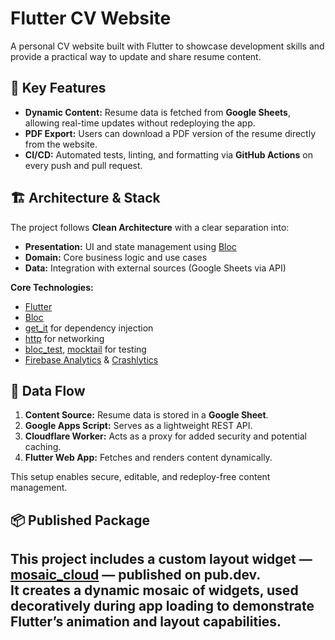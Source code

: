 # Flutter CV Website

A personal CV website built with Flutter to showcase development skills and provide a practical way to update and share resume content.

## 🚀 Key Features

- **Dynamic Content:** Resume data is fetched from **Google Sheets**, allowing real-time updates without redeploying the app.
- **PDF Export:** Users can download a PDF version of the resume directly from the website.
- **CI/CD:** Automated tests, linting, and formatting via **GitHub Actions** on every push and pull request.

## 🏗️ Architecture & Stack

The project follows **Clean Architecture** with a clear separation into:

- **Presentation:** UI and state management using [Bloc](https://bloclibrary.dev/)
- **Domain:** Core business logic and use cases
- **Data:** Integration with external sources (Google Sheets via API)

**Core Technologies:**

- [Flutter](https://flutter.dev/)
- [Bloc](https://pub.dev/packages/flutter_bloc)
- [get_it](https://pub.dev/packages/get_it) for dependency injection
- [http](https://pub.dev/packages/http) for networking
- [bloc_test](https://pub.dev/packages/bloc_test), [mocktail](https://pub.dev/packages/mocktail) for testing
- [Firebase Analytics](https://firebase.google.com/products/analytics) & [Crashlytics](https://firebase.google.com/products/crashlytics)

## 🔄 Data Flow

1. **Content Source:** Resume data is stored in a **Google Sheet**.
2. **Google Apps Script:** Serves as a lightweight REST API.
3. **Cloudflare Worker:** Acts as a proxy for added security and potential caching.
4. **Flutter Web App:** Fetches and renders content dynamically.

This setup enables secure, editable, and redeploy-free content management.

## 📦 Published Package

This project includes a custom layout widget — [**mosaic_cloud**](https://pub.dev/packages/mosaic_cloud) — published on pub.dev.  
It creates a dynamic mosaic of widgets, used decoratively during app loading to demonstrate Flutter’s animation and layout capabilities.
---